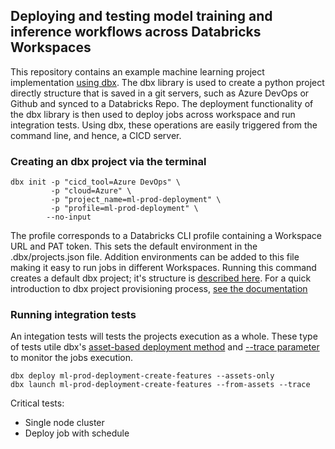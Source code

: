 ## Deploying and testing model training and inference workflows across Databricks Workspaces 
This repository contains an example machine learning project implementation [using dbx](https://dbx.readthedocs.io/en/latest/). The dbx library is used to create a python project directly structure that is saved in a git servers, such as Azure DevOps or Github and synced to a Databricks Repo. The deployment functionality of the dbx library is then used to deploy jobs across workspace and run integration tests. Using dbx, these operations are easily triggered from the command line, and hence, a CICD server.



### Creating an dbx project via the terminal
```
dbx init -p "cicd_tool=Azure DevOps" \     
         -p "cloud=Azure" \
         -p "project_name=ml-prod-deployment" \
         -p "profile=ml-prod-deployment" \     
        --no-input
```
The profile corresponds to a Databricks CLI profile containing a Workspace URL and PAT token. This sets the default environment in the .dbx/projects.json file. Addition environments can be added to this file making it easy to run jobs in different Workspaces. Running this command creates a default dbx project; it's structure is [described here](https://dbx.readthedocs.io/en/latest/guides/python/python_quickstart/#project-structure). For a quick introduction to dbx project provisioning process, [see the documentation](https://dbx.readthedocs.io/en/latest/guides/python/python_quickstart/#project-structure)


### Running integration tests
An integation tests will tests the projects execution as a whole. These type of tests utile dbx's [asset-based deployment method](https://dbx.readthedocs.io/en/latest/features/assets/#assets-based-workflow-deployment-and-launch) and [--trace parameter](https://dbx.readthedocs.io/en/latest/guides/python/python_quickstart/#launching-the-workflow) to monitor the jobs execution.  

```
dbx deploy ml-prod-deployment-create-features --assets-only
dbx launch ml-prod-deployment-create-features --from-assets --trace
```


Critical tests:
 - Single node cluster
 - Deploy job with schedule
 